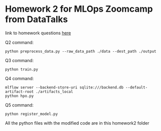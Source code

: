 # Homework 2 for MLOps Zoomcamp from DataTalks

link to homework questions [here](https://github.com/DataTalksClub/mlops-zoomcamp/blob/main/cohorts/2023/02-experiment-tracking/homework.md)

Q2 command:
```
python preprocess_data.py --raw_data_path ./data --dest_path ./output
```

Q3 command:
```
python train.py
```

Q4 command:
```
mlflow server --backend-store-uri sqlite:///backend.db --default-artifact-root ./artifacts_local
python hpo.py
```

Q5 command:
```
python register_model.py
```

All the python files with the modified code are in this homework2 folder

